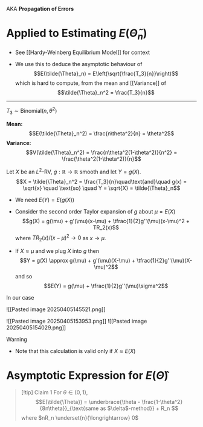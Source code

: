 AKA **Propagation of Errors**

# Applied to Estimating $E(\tilde{\Theta}_n)$

- See [[Hardy-Weinberg Equilibrium Model]] for context

- We use this to deduce the asymptotic behaviour of 
$$E(\tilde{\Theta}_n) = E\left(\sqrt{\frac{T_3}{n}}\right)$$
	which is hard to compute, from the mean and [[Variance]] of 
	$$\tilde{\Theta}_n^2 = \frac{T_3}{n}$$
---
$T_3 \sim \text{Binomial}(n,\theta^2)$ 

**Mean:**
$$E(\tilde{\Theta}_n^2) = \frac{n\theta^2}{n} = \theta^2$$
**Variance:**
$$V(\tilde{\Theta}_n^2) = \frac{n\theta^2(1-\theta^2)}{n^2} = \frac{\theta^2(1-\theta^2)}{n}$$

Let $X$ be an $L^2$-RV, $g:\mathbb{R}\to \mathbb{R}$ smooth and let $Y = g(X)$.
$$X = \tilde{\Theta}_n^2 = \frac{T_3}{n}\quad\text{and}\quad g(x) = \sqrt{x} \quad \text{so} \quad Y = \sqrt{X} = \tilde{\Theta}_n$$
- We need $E(Y) = E(g(X))$ 
- Consider the second order Taylor expansion of $g$ about $\mu = E(X)$
$$g(X) = g(\mu) + g'(\mu)(x-\mu) + \tfrac{1}{2}g''(\mu)(x-\mu)^2 + TR_2(x)$$
	where $TR_2(x) / (x-\mu)^2 \to 0$ as $x \to \mu$.

- If $X \approx \mu$ and we plug $X$ into $g$ then
$$Y = g(X) \approx g(\mu) + g'(\mu)(X-\mu) + \tfrac{1}{2}g''(\mu)(X-\mu)^2$$
and so
$$E(Y) = g(\mu) + \tfrac{1}{2}g''(\mu)\sigma^2$$


In our case

![[Pasted image 20250405145521.png]]

![[Pasted image 20250405153953.png]]
![[Pasted image 20250405154029.png]]


>[!warning] 
>- Note that this calculation is valid only if $X \approx E(X)$


# Asymptotic Expression for $E(\hat{\Theta})$

>[!tip] Claim 1
>For $\theta \in (0,1)$,
>$$E(\tilde{\Theta}) = \underbrace{\theta - \frac{1-\theta^2}{8n\theta}}_{\text{same as $\delta$-method}}  + R_n $$
>where $nR_n \underset{n}{\longrightarrow} 0$







